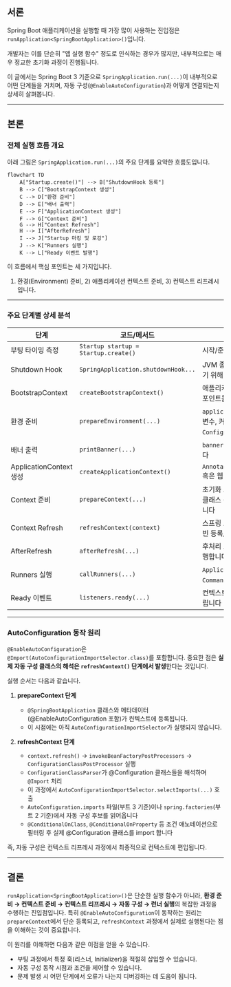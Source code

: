## 서론

Spring Boot 애플리케이션을 실행할 때 가장 많이 사용하는 진입점은 `runApplication<SpringBootApplication>()`입니다. 

개발자는 이를 단순히 "앱 실행 함수" 정도로 인식하는 경우가 많지만, 내부적으로는 매우 정교한 초기화 과정이 진행됩니다.

이 글에서는 Spring Boot 3 기준으로 `SpringApplication.run(...)`이 내부적으로 어떤 단계들을 거치며, 자동 구성(`@EnableAutoConfiguration`)과 어떻게 연결되는지 상세히 살펴봅니다.

---

## 본론

### 전체 실행 흐름 개요

아래 그림은 `SpringApplication.run(...)`의 주요 단계를 요약한 흐름도입니다.

```mermaid
flowchart TD
    A["Startup.create()"] --> B["ShutdownHook 등록"]
    B --> C["BootstrapContext 생성"]
    C --> D["환경 준비"]
    D --> E["배너 출력"]
    E --> F["ApplicationContext 생성"]
    F --> G["Context 준비"]
    G --> H["Context Refresh"]
    H --> I["AfterRefresh"]
    I --> J["Startup 마킹 및 로깅"]
    J --> K["Runners 실행"]
    K --> L["Ready 이벤트 발행"]

```

이 흐름에서 핵심 포인트는 세 가지입니다.

1. 환경(Environment) 준비, 2) 애플리케이션 컨텍스트 준비, 3) 컨텍스트 리프레시입니다.

---

### 주요 단계별 상세 분석

| 단계                    | 코드/메서드                               | 설명                                                                                   |
| --------------------- | ------------------------------------ | ------------------------------------------------------------------------------------ |
| 부팅 타이밍 측정             | `Startup startup = Startup.create()` | 시작/준비/완료 구간별 시간을 기록합니다                                                               |
| Shutdown Hook         | `SpringApplication.shutdownHook...`  | JVM 종료 시 컨텍스트를 안전하게 종료하기 위해 훅을 등록합니다                                                 |
| BootstrapContext      | `createBootstrapContext()`           | 애플리케이션 컨텍스트 이전 단계의 확장 포인트를 위한 경량 컨텍스트입니다                                             |
| 환경 준비                 | `prepareEnvironment(...)`            | `application.yml`, 시스템 프로퍼티, 환경 변수, 커맨드라인 인자 등을 병합하여 `ConfigurableEnvironment`를 만듭니다 |
| 배너 출력                 | `printBanner(...)`                   | `banner.txt` 또는 커스텀 배너를 출력합니다                                                        |
| ApplicationContext 생성 | `createApplicationContext()`         | `AnnotationConfigApplicationContext` 혹은 웹 전용 컨텍스트를 생성합니다                             |
| Context 준비            | `prepareContext(...)`                | 초기화 로직, @SpringBootApplication 클래스 등록, Initializer 실행 등을 수행합니다                       |
| Context Refresh       | `refreshContext(context)`            | 스프링 표준 `refresh()` 호출로 자동 구성/빈 등록/내장 서버 기동이 일어납니다                                    |
| AfterRefresh          | `afterRefresh(...)`                  | 후처리 로직과 사용자 오버라이드 훅을 실행합니다                                                           |
| Runners 실행            | `callRunners(...)`                   | `ApplicationRunner`와 `CommandLineRunner`를 실행합니다                                      |
| Ready 이벤트             | `listeners.ready(...)`               | 컨텍스트가 완전히 실행 가능 상태임을 알립니다                                                            |

---

### AutoConfiguration 동작 원리

`@EnableAutoConfiguration`은 `@Import(AutoConfigurationImportSelector.class)`를 포함합니다.
중요한 점은 **실제 자동 구성 클래스의 해석은 `refreshContext()` 단계에서 발생**한다는 것입니다.

실행 순서는 다음과 같습니다.

1. **prepareContext 단계**

   * `@SpringBootApplication` 클래스와 메타데이터(@EnableAutoConfiguration 포함)가 컨텍스트에 등록됩니다.
   * 이 시점에는 아직 `AutoConfigurationImportSelector`가 실행되지 않습니다.

2. **refreshContext 단계**

   * `context.refresh()` → `invokeBeanFactoryPostProcessors` → `ConfigurationClassPostProcessor` 실행
   * `ConfigurationClassParser`가 @Configuration 클래스들을 해석하며 `@Import` 처리
   * 이 과정에서 `AutoConfigurationImportSelector.selectImports(...)` 호출
   * `AutoConfiguration.imports` 파일(부트 3 기준)이나 `spring.factories`(부트 2 기준)에서 자동 구성 후보를 읽어옵니다
   * `@ConditionalOnClass`, `@ConditionalOnProperty` 등 조건 애노테이션으로 필터링 후 실제 @Configuration 클래스를 import 합니다

즉, 자동 구성은 컨텍스트 리프레시 과정에서 최종적으로 컨텍스트에 편입됩니다.

---

## 결론

`runApplication<SpringBootApplication>()`은 단순한 실행 함수가 아니라, **환경 준비 → 컨텍스트 준비 → 컨텍스트 리프레시 → 자동 구성 → 런너 실행**의 복잡한 과정을 수행하는 진입점입니다.
특히 `@EnableAutoConfiguration`이 동작하는 원리는 `prepareContext`에서 단순 등록되고, `refreshContext` 과정에서 실제로 실행된다는 점을 이해하는 것이 중요합니다.

이 원리를 이해하면 다음과 같은 이점을 얻을 수 있습니다.

* 부팅 과정에서 특정 훅(리스너, Initializer)을 적절히 삽입할 수 있습니다.
* 자동 구성 동작 시점과 조건을 제어할 수 있습니다.
* 문제 발생 시 어떤 단계에서 오류가 나는지 디버깅하는 데 도움이 됩니다.

